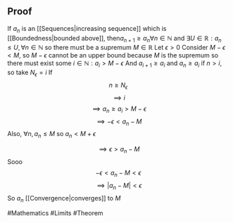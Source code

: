 ## Proof
If $a_{n}$ is an [[Sequences|increasing sequence]] which is [[Boundedness|bounded above]], then$a_{n+1}\geq a_{n}\forall n\in\mathbb{N}$ and $\exists U\in\mathbb{R}:a_{n} \leq U,\forall n\in\mathbb{N}$ so there must be a supremum $M\in\mathbb{R}$ 
Let $\epsilon>0$
Consider $M-\epsilon<M$, so $M-\epsilon$ cannot be an upper bound because $M$ is the supremum so there must exist some $i\in\mathbb{N}:a_{i}>M-\epsilon$ 
And $a_{i+1}\geq a_{i}$ and $a_{n}\geq a_{i}$ if $n>i$, so take $N_{\epsilon}=i$
If
$$
n\geq N_{\epsilon}
$$
$$
\implies i
$$
$$
\implies a_{n}\geq a_{i}>M-\epsilon 
$$
$$
\implies -\epsilon<a_{n}-M
$$
Also, $\forall n,a_{n}\leq M$ so $a_{n}<M+\epsilon$

$$
\implies\epsilon>a_{n}-M
$$
Sooo
$$
-\epsilon<a_{n}-M<\epsilon 
$$
$$
\implies \left| a_{n}-M \right|<\epsilon
$$
So $a_{n}$ [[Convergence|converges]] to $M$

#Mathematics #Limits #Theorem 